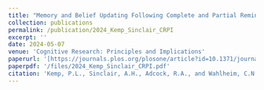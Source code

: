 ```yaml
---
title: "Memory and Belief Updating Following Complete and Partial Reminders of Fake News"
collection: publications
permalink: /publication/2024_Kemp_Sinclair_CRPI
excerpt: ''
date: 2024-05-07
venue: 'Cognitive Research: Principles and Implications'
paperurl: '[https://journals.plos.org/plosone/article?id=10.1371/journal.pone.0290708](https://link.springer.com/article/10.1186/s41235-024-00546-w)'
paperpdf: '/files/2024_Kemp_Sinclair_CRPI.pdf'
citation: 'Kemp, P.L., Sinclair, A.H., Adcock, R.A., and Wahlheim, C.N. Memory and belief updating following complete and partial reminders of fake news. Cogn. Research 9, 28 (2024). https://doi.org/10.1186/s41235-024-00546-w'
---
```

